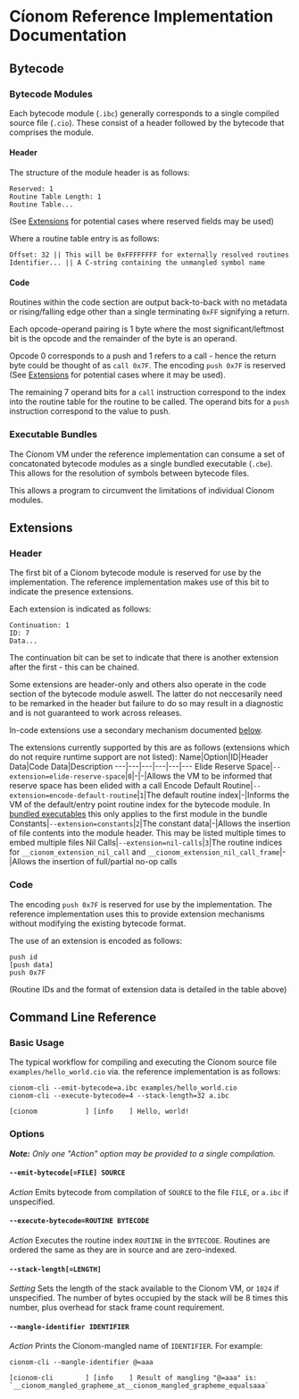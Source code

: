 # Cíonom Reference Implementation Documentation

## Bytecode

### Bytecode Modules
Each bytecode module (`.ibc`) generally corresponds to a single compiled source file (`.cio`). These consist of a header followed by the bytecode that comprises the module.

#### **Header**
The structure of the module header is as follows:
```
Reserved: 1
Routine Table Length: 1
Routine Table...
```
(See [Extensions](#Extensions) for potential cases where reserved fields may be used)

Where a routine table entry is as follows:
```
Offset: 32 || This will be 0xFFFFFFFF for externally resolved routines
Identifier... || A C-string containing the unmangled symbol name
```

#### **Code**
Routines within the code section are output back-to-back with no metadata or rising/falling edge other than a single terminating `0xFF` signifying a return.

Each opcode-operand pairing is 1 byte where the most significant/leftmost bit is the opcode and the remainder of the byte is an operand.

Opcode 0 corresponds to a push and 1 refers to a call - hence the return byte could be thought of as `call 0x7F`. The encoding `push 0x7F` is reserved (See [Extensions](#Extensions) for potential cases where it may be used).

The remaining 7 operand bits for a `call` instruction correspond to the index into the routine table for the routine to be called.
The operand bits for a `push` instruction correspond to the value to push.

### Executable Bundles

The Cíonom VM under the reference implementation can consume a set of concatonated bytecode modules as a single bundled executable (`.cbe`). This allows for the resolution of symbols between bytecode files.

This allows a program to circumvent the limitations of individual Cíonom modules.

## Extensions

### Header
The first bit of a Cíonom bytecode module is reserved for use by the implementation. The reference implementation makes use of this bit to indicate the presence extensions.

Each extension is indicated as follows:

```
Continuation: 1
ID: 7
Data...
```

The continuation bit can be set to indicate that there is another extension after the first - this can be chained.

Some extensions are header-only and others also operate in the code section of the bytecode module aswell. The latter do not neccesarily need to be remarked in the header but failure to do so may result in a diagnostic and is not guaranteed to work across releases.

In-code extensions use a secondary mechanism documented [below](#Code).

The extensions currently supported by this are as follows (extensions which do not require runtime support are not listed):
Name|Option|ID|Header Data|Code Data|Description
---|---|---|---|---|---
Elide Reserve Space|`--extension=elide-reserve-space`|`0`|-|-|Allows the VM to be informed that reserve space has been elided with a call
Encode Default Routine|`--extension=encode-default-routine`|`1`|The default routine index|-|Informs the VM of the default/entry point routine index for the bytecode module. In [bundled executables](#Executable-Bundles) this only applies to the first module in the bundle
Constants|`--extension=constants`|`2`|The constant data|-|Allows the insertion of file contents into the module header. This may be listed multiple times to embed multiple files
Nil Calls|`--extension=nil-calls`|`3`|The routine indices for `__cionom_extension_nil_call` and `__cionom_extension_nil_call_frame`|-|Allows the insertion of full/partial no-op calls

### Code
The encoding `push 0x7F` is reserved for use by the implementation. The reference implementation uses this to provide extension mechanisms without modifying the existing bytecode format.

The use of an extension is encoded as follows:
```
push id
[push data]
push 0x7F
```
(Routine IDs and the format of extension data is detailed in the table above)

## Command Line Reference

### Basic Usage

The typical workflow for compiling and executing the Cíonom source file `examples/hello_world.cio` via. the reference implementation is as follows:
```
cionom-cli --emit-bytecode=a.ibc examples/hello_world.cio
cionom-cli --execute-bytecode=4 --stack-length=32 a.ibc
```
```
[cionom            ] [info    ] Hello, world!
```

### Options
***Note:** Only one "Action" option may be provided to a single compilation.*

#### `--emit-bytecode[=FILE] SOURCE`
*Action*
Emits bytecode from compilation of `SOURCE` to the file `FILE`, or `a.ibc` if unspecified.

#### `--execute-bytecode=ROUTINE BYTECODE`
*Action*
Executes the routine index `ROUTINE` in the `BYTECODE`. Routines are ordered the same as they are in source and are zero-indexed.

#### `--stack-length[=LENGTH]`
*Setting*
Sets the length of the stack available to the Cíonom VM, or `1024` if unspecified. The number of bytes occupied by the stack will be 8 times this number, plus overhead for stack frame count requirement.

#### `--mangle-identifier IDENTIFIER`
*Action*
Prints the Cíonom-mangled name of `IDENTIFIER`. For example:
```
cionom-cli --mangle-identifier @=aaa
```
```
[cionom-cli        ] [info    ] Result of mangling "@=aaa" is: `__cionom_mangled_grapheme_at__cionom_mangled_grapheme_equalsaaa`
```
